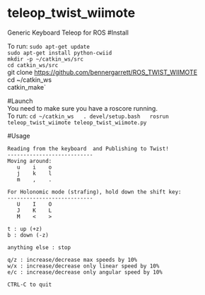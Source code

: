 # teleop_twist_wiimote
Generic Keyboard Teleop for ROS
#Install

To run: `sudo apt-get update`    
        `sudo apt-get install python-cwiid`   
        `mkdir -p ~/catkin_ws/src`  
        `cd catkin_ws/src`  
         git clone https://github.com/bennergarrett/ROS_TWIST_WIIMOTE  
         cd ~/catkin_ws  
         catkin_make`

#Launch  
You need to make sure you have a roscore running.  
To run: `cd ~/catkin_ws  
         . devel/setup.bash  
         rosrun teleop_twist_wiimote teleop_twist_wiimote.py`  

#Usage
```
Reading from the keyboard  and Publishing to Twist!
---------------------------
Moving around:
   u    i    o
   j    k    l
   m    ,    .

For Holonomic mode (strafing), hold down the shift key:
---------------------------
   U    I    O
   J    K    L
   M    <    >

t : up (+z)
b : down (-z)

anything else : stop

q/z : increase/decrease max speeds by 10%
w/x : increase/decrease only linear speed by 10%
e/c : increase/decrease only angular speed by 10%

CTRL-C to quit
```

